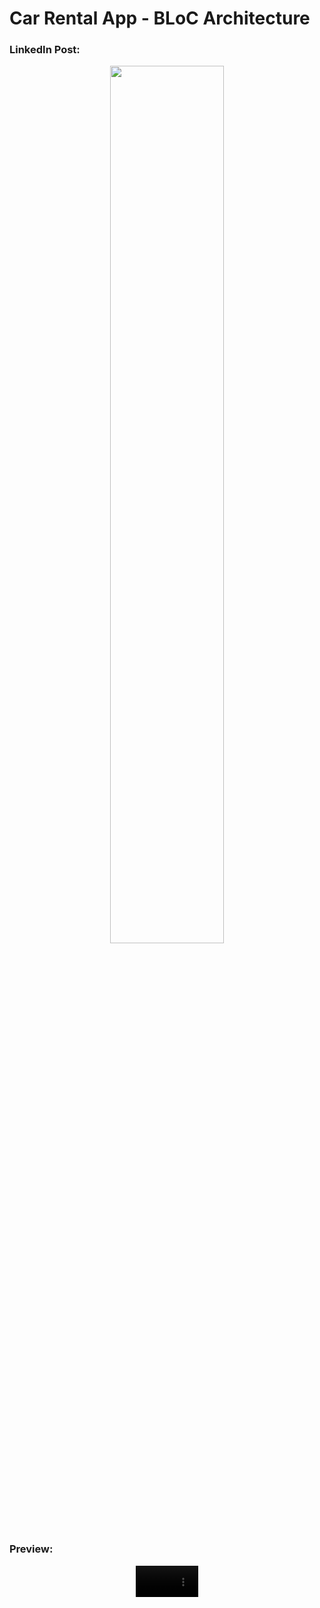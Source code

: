 # Car Rental App - BLoC Architecture

### LinkedIn Post:


<p align="center" width="50%">
    <img width="60%" src="https://github.com/user-attachments/assets/39934a92-1bf4-4f4c-81c3-dcf95cf62476">
</p>

### Preview:
<div align="center">
  <video src="https://github.com/user-attachments/assets/f38ffd0e-0a90-4ee4-adab-96733ee31e12" width=100/>
<div/>
